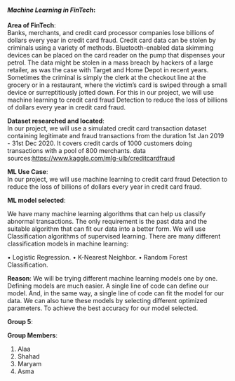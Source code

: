 
#### *Machine Learning in FinTech*:  


**Area of FinTech**:  
Banks, merchants, and credit card processor companies lose billions of dollars every year in credit card fraud. Credit card data can be stolen by criminals using a variety of methods. Bluetooth-enabled data skimming devices can be placed on the card reader on the pump that dispenses your petrol. The data might be stolen in a mass breach by hackers of a large retailer, as was the case with Target and Home Depot in recent years. Sometimes the criminal is simply the clerk at the checkout line at the grocery or in a restaurant, where the victim’s card is swiped through a small device or surreptitiously jotted down.
For this in our project, we will use machine learning to credit card fraud Detection to reduce the loss of billions of dollars every year in credit card fraud.

**Dataset researched and located**:  
 In our project, we will use a simulated credit card transaction dataset containing legitimate and fraud transactions from the duration 1st Jan 2019 - 31st Dec 2020. It covers credit cards of 1000 customers doing transactions with a pool of 800 merchants.
data sources:https://www.kaggle.com/mlg-ulb/creditcardfraud

**ML Use Case**:  
In our project, we will use machine learning to credit card fraud Detection to reduce the loss of billions of dollars every year in credit card fraud.

**ML model selected**:  

We have many machine learning algorithms that can help us classify abnormal transactions. The only requirement is the past data and the suitable algorithm that can fit our data into a better form.
We will use Classification algorithms of supervised learning. 
There are many different classification models in machine learning: 

• Logistic Regression. 
• K-Nearest Neighbor. 
• Random Forest Classification. 


**Reason**: 
We will be trying different machine learning models one by one. Defining models are much easier. A single line of code can define our model. And, in the same way, a single line of code can fit the model for our data.
We can also tune these models by selecting different optimized parameters. To achieve the best accuracy for our model selected.



**Group 5**:

**Group Members**: 
1. Alaa
2. Shahad
3. Maryam
4. Asma
